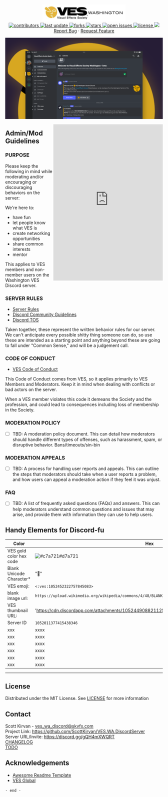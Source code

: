 

<div align="center">
  <img src="assets/266x51_ves_wa_logotype.png" alt="logo" width="266" height="auto" />
  <br />
<!-- Badges -->
  <a href="https://github.com/ScottKirvan/ScooterGitTemplate/graphs/contributors">
    <img src="https://img.shields.io/github/contributors/ScottKirvan/ScooterGitTemplate" alt="contributors" />
  </a>
  <a href="">
    <img src="https://img.shields.io/github/last-commit/ScottKirvan/ScooterGitTemplate" alt="last update" />
  </a>
  <a href="https://github.com/ScottKirvan/ScooterGitTemplate/network/members">
    <img src="https://img.shields.io/github/forks/ScottKirvan/ScooterGitTemplate" alt="forks" />
  </a>
  <a href="https://github.com/ScottKirvan/ScooterGitTemplate/stargazers">
    <img src="https://img.shields.io/github/stars/ScottKirvan/ScooterGitTemplate" alt="stars" />
  </a>
  <a href="https://github.com/ScottKirvan/ScooterGitTemplate/issues/">
    <img src="https://img.shields.io/github/issues/ScottKirvan/ScooterGitTemplate" alt="open issues" />
  </a>
  <a href="https://github.com/ScottKirvan/ScooterGitTemplate/blob/master/LICENSE">
    <img src="https://img.shields.io/github/license/ScottKirvan/ScooterGitTemplate.svg" alt="license" />
  </a>
  <a href="https://discord.gg/gQH4mXWQRT">
    <img src="https://img.shields.io/discord/1052011377415438346?style=flat-square&label=discord&color=00ACD7">
  </a>
  <br />
    <a href="https://github.com/ScottKirvan/ScooterGitTemplate/issues/">Report Bug</a>
  <span> · </span>
    <a href="https://github.com/ScottKirvan/ScooterGitTemplate/issues/">Request Feature</a>
</div>

![VES WA Discord Server UI](assets/screengrab.png)


<div style="float: right; width: 350px; height: 500px"><iframe src="https://discord.com/widget?id=1052011377415438346&theme=dark" width="350" height="500" allowtransparency="true" frameborder="0" sandbox="allow-popups allow-popups-to-escape-sandbox allow-same-origin allow-scripts"></iframe></div>

## Admin/Mod Guidelines

### PURPOSE

Please keep the following in mind while moderating and/or encouraging or discouraging behaviors on the server:

We're here to:
- have fun
- let people know what VES is
- create networking opportunities
- share common interests
- mentor

This applies to VES members and non-member users on the Washington VES Discord server.

### SERVER RULES

- [Server Rules](docs/Server%20Rules.md)
- [Discord Community Guidelines](https://discordapp.com/guidelines "Discord Community Guidelines") 
- [Discord TOS](https://discordapp.com/terms "Discord TOS") 

Taken together, these represent the written behavior rules for our server.  We can't anticipate every possible shitty thing someone can do, so use these are intended as a starting point and anything beyond these are going to fall under "Common Sense," and will be a judgement call.

### CODE OF CONDUCT

-  [VES Code of Conduct](https://www.vesglobal.org/visual-effects-society-code-of-conduct/ "VES Code of Conduct")

This Code of Conduct comes from VES, so it applies primarily to VES Members and Moderators.  Keep it in mind when dealing with conflicts or bad actors on the server.

When a VES member violates this code it demeans the Society and the profession, and could lead to consequences including loss of membership in the Society.

### MODERATION POLICY
- [ ] TBD:  A moderation policy document. This can detail how moderators should handle different types of offenses, such as harassment, spam, or disruptive behavior.  Bans/timeouts/sin-bin

### MODERATION APPEALS
- [ ] TBD:  A process for handling user reports and appeals. This can outline the steps that moderators should take when a user reports a problem, and how users can appeal a moderation action if they feel it was unjust.

### FAQ
- [ ] TBD:  A list of frequently asked questions (FAQs) and answers. This can help moderators understand common questions and issues that may arise, and provide them with information they can use to help users.

## Handy Elements for Discord-fu

| Color             | Hex                                                                |
| ----------------- | ------------------------------------------------------------------ |
| VES gold color hex code |  ![#c7a721](https://via.placeholder.com/10/d7a721?text=+)#d7a721 |
| Blank Unicode Character* | "᲼" | 
| VES emoji: | `<:ves:1052452322757845083>` |
| blank image url:       |            `https://upload.wikimedia.org/wikipedia/commons/4/48/BLANK_ICON.png` |
| VES thumbnail URL: | 'https://cdn.discordapp.com/attachments/1052449088211259403/1052489659495764079/ves_emoji.png'|
| Server ID        |           `1052011377415438346` |
| xxx        |            xxxx |
| xxx        |            xxxx |
| xxx        |            xxxx |
| xxx        |            xxxx |
| xxx        |            xxxx |
| xxx        |            xxxx |

---
## License

Distributed under the MIT License.  See [LICENSE](LICENSE.md) for more information

## Contact

Scott Kirvan - ves_wa_discord@skvfx.com  
Project Link: https://github.com/ScottKirvan/VES.WA.DiscordServer  
Server URL/Invite:  https://discord.gg/gQH4mXWQRT  
[CHANGELOG](notes/CHANGELOG.md)   
[TODO](notes/TODO.md)  

## Acknowledgements

 - [Awesome Readme Template](https://github.com/Louis3797/awesome-readme-template)
 - [VES Global](https://VESGlobal.org)


`- end -`
